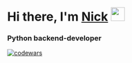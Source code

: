 <h1>Hi there, I'm <a href="https://t.me/moonlight9111" target="_blank">Nick</a> 
<img src="https://github.com/blackcater/blackcater/raw/main/images/Hi.gif" height="32"/></h1>
<h3>Python backend-developer</h3> 

[![codewars](https://www.codewars.com/users/m_oonlight/badges/small)](https://www.codewars.com/users/m_oonlight)

